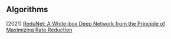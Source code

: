 ## Algorithms

[2021] [ReduNet: A White-box Deep Network from the Principle of Maximizing Rate Reduction](https://arxiv.org/abs/2105.10446)